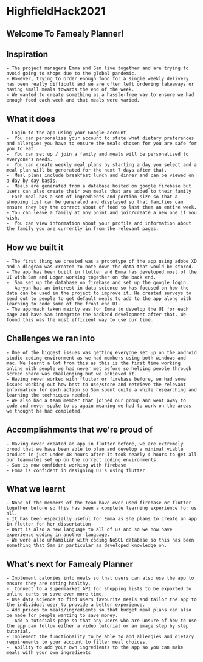 # HighfieldHack2021
## Welcome To Famealy Planner! 
## Inspiration
	- The project managers Emma and Sam live together and are trying to avoid going to shops due to the global pandemic.
	- However, trying to order enough food for a single weekly delivery has been really difficult and we are often left ordering takeaways or having small meals towards the end of the week. 
	- We wanted to create something as a hassle-free way to ensure we had enough food each week and that meals were varied.
## What it does
	- Login to the app using your Google account
	-  You can personalise your account to state what dietary preferences and allergies you have to ensure the meals chosen for you are safe for you to eat.
	-  You can set up / join a family and meals will be personalised to everyone's needs. 
	-  You can create weekly meal plans by starting a day you select and a meal plan will be generated for the next 7 days after that. 
	-  Meal plans include breakfast lunch and dinner and can be viewed on a day by day basis.
	-  Meals are generated from a database hosted on google firebase but users can also create their own meals that are added to their family
	- Each meal has a set of ingredients and portion size so that a shopping list can be generated and displayed so that families can ensure they buy the correct about of food to last them an entire week.
	- You can leave a family at any point and join/create a new one if you wish.
	-  You can view information about your profile and information about the family you are currently in from the relevant pages.
## How we built it
	- The first thing we created was a prototype of the app using adobe XD and a diagram was created to note down the data that would be stored. 
	- The app has been built in flutter and Emma has developed most of the UI with Sam and Logan working together on the back end. 
	-  Sam set up the database on firebase and set up the google login. 
	-  Aaryan has an interest in data science so has focused on how the data can be used in the project to improve it. He created surveys to send out to people to get default meals to add to the app along with learning to code some of the front end UI. 
	- The approach taken mainly was for Emma to develop the UI for each page and have Sam integrate the backend development after that. We found this was the most efficient way to use our time. 
## Challenges we ran into
	- One of the biggest issues was getting everyone set up on the android studio coding environment as we had members using both windows and mac. We learnt a lot from this as this is the first time working online with people we had never met before so helping people through screen share was challenging but we achieved it. 
	- Having never worked with flutter or firebase before, we had some issues working out how best to use/store and retrieve the relevant information for each action so Sam spent quite a while researching and learning the techniques needed.
	- We also had a team member that joined our group and went away to code and never spoke to us again meaning we had to work on the areas we thought he had completed. 
## Accomplishments that we're proud of
	- Having never created an app in flutter before, we are extremely proud that we have been able to plan and develop a minimal viable product in just under 48 hours after it took nearly 4 hours to get all our teammates set up on the correct coding environments. 
	- Sam is now confident working with firebase
	- Emma is confident in designing UI's using flutter
## What we learnt
	- None of the members of the team have ever used firebase or flutter together before so this has been a complete learning experience for us all. 
	- It has been especially useful for Emma as she plans to create an app in flutter for her dissertation
	- Dart is also a new language to all of us and so we now have experience coding in another language.
	- We were also unfamiliar with coding NoSQL database so this has been something that Sam in particular as developed knowledge on. 
## What's next for Famealy Planner
	- Implement calories into meals so that users can also use the app to ensure they are eating healthy.
	-  Connect to a supermarket API for shopping lists to be exported to online carts to save even more time. 
	- Use data science to find users favourite meals and tailor the app to the individual user to provide a better experience. 
	- Add prices to meals/ingredients so that budget meal plans can also be made for people wanting to save money. 
	-  Add a tutorials page so that any users who are unsure of how to use the app can follow either a video tutorial or an image step by step tutorial.
	- Implement the functionality to be able to add allergies and dietary requirements to your account to filter meal choices.
	-  Ability to add your own ingredients to the app so you can make meals with your own ingredients
